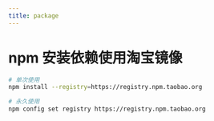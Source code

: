 ```yaml
---
title: package
---
```


# npm 安装依赖使用淘宝镜像

``` sh
# 单次使用
npm install --registry=https://registry.npm.taobao.org

# 永久使用
npm config set registry https://registry.npm.taobao.org

```